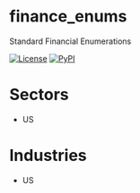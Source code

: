# finance_enums
Standard Financial Enumerations

[![License](https://img.shields.io/github/license/timkpaine/finance_enums.svg)](https://pypi.python.org/pypi/finance_enums/)
[![PyPI](https://img.shields.io/pypi/v/finance_enums.svg)](https://pypi.python.org/pypi/finance_enums/)

# Sectors
- US

# Industries
- US
